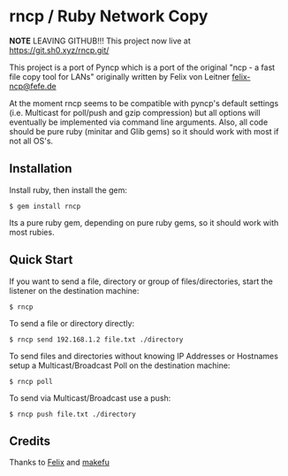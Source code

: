 rncp / Ruby Network Copy
====

**NOTE** LEAVING GITHUB!!! This project now live at https://git.sh0.xyz/rncp.git/

This project is a port of Pyncp which is a port of the original 
"ncp - a fast file copy tool for LANs" originally written by Felix von
Leitner <felix-ncp@fefe.de>

At the moment rncp seems to be compatible with pyncp's default settings
(i.e. Multicast for poll/push and gzip compression) but all options 
will eventually be implemented via command line arguments. Also, all
code should be pure ruby (minitar and Glib gems) so it should work with
most if not all OS's.

Installation
------------

Install ruby, then install the gem:

    $ gem install rncp

Its a pure ruby gem, depending on pure ruby gems, so it should work with 
most rubies.

Quick Start
-----------

If you want to send a file, directory or group of files/directories, start
the listener on the destination machine:

    $ rncp

To send a file or directory directly:

    $ rncp send 192.168.1.2 file.txt ./directory

To send files and directories without knowing IP Addresses or Hostnames 
setup a Multicast/Broadcast Poll on the destination machine:

    $ rncp poll

To send via Multicast/Broadcast use a push:

    $ rncp push file.txt ./directory

Credits
-------
Thanks to [Felix](http://www.fefe.de/ncp/) and
[makefu](https://github.com/makefu/pyncp)
